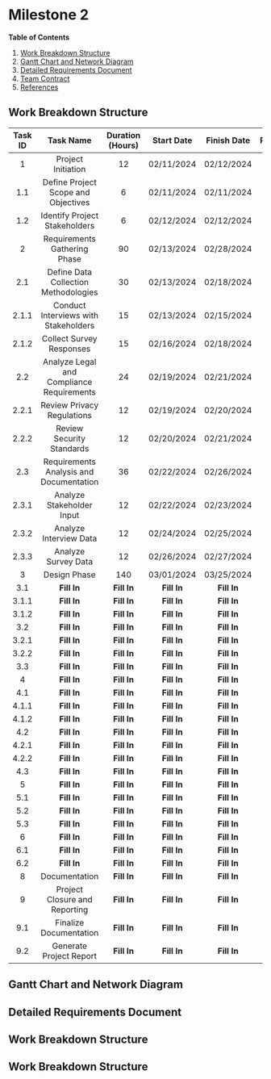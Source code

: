 # Milestone 2

**Table of Contents**
1. [Work Breakdown Structure](#work-breakdown-structure)
2. [Gantt Chart and Network Diagram](#gantt-chart-and-network-diagram)
3. [Detailed Requirements Document](#detailed-requirements-document)
4. [Team Contract](#team-contract)
5. [References](#references)

## Work Breakdown Structure 
| **Task ID** |  **Task Name** | **Duration (Hours)** | **Start Date** | **Finish Date** | **Predecessors** |
| :---:|     :---:                                 |:---:|  :---:     |  :---:     |  :---:   |
|1     | Project Initiation                        | 12  | 02/11/2024 | 02/12/2024 | -        |
|1.1   | Define Project Scope and Objectives       | 6   | 02/11/2024 | 02/11/2024 | 1        |
|1.2   | Identify Project Stakeholders             | 6   | 02/12/2024 | 02/12/2024 | 1        |
|2     | Requirements Gathering Phase              | 90  | 02/13/2024 | 02/28/2024 | 1.1, 1.2 |
|2.1   | Define Data Collection Methodologies      | 30  | 02/13/2024 | 02/18/2024 | 2        |
|2.1.1 | Conduct Interviews with Stakeholders      | 15  | 02/13/2024 | 02/15/2024 | 2.1      |
|2.1.2 | Collect Survey Responses                  | 15  | 02/16/2024 | 02/18/2024 | 2.1      |
|2.2   | Analyze Legal and Compliance Requirements | 24  | 02/19/2024 | 02/21/2024 | 2.1      |
|2.2.1 | Review Privacy Regulations                | 12  | 02/19/2024 | 02/20/2024 | 2.2      |
|2.2.2 | Review Security Standards                 | 12  | 02/20/2024 | 02/21/2024 | 2.2      |
|2.3   | Requirements Analysis and Documentation   | 36  | 02/22/2024 | 02/26/2024 | 2.2      |
|2.3.1 | Analyze Stakeholder Input                 | 12  | 02/22/2024 | 02/23/2024 | 2.3      |
|2.3.2 | Analyze Interview Data                    | 12  | 02/24/2024 | 02/25/2024 | 2.3.1    |
|2.3.3 | Analyze Survey Data                       | 12  | 02/26/2024 | 02/27/2024 | 2.3.1    |
|3     | Design Phase                              | 140 | 03/01/2024 | 03/25/2024 | 2.3.3    |
|3.1   | **Fill In** | **Fill In** |**Fill In**| **Fill In** | **Fill In** |
|3.1.1 | **Fill In** | **Fill In** |**Fill In**| **Fill In** | **Fill In** |
|3.1.2 | **Fill In** | **Fill In** |**Fill In**| **Fill In** | **Fill In** |
|3.2   | **Fill In** | **Fill In** |**Fill In**| **Fill In** | **Fill In** |
|3.2.1 | **Fill In** | **Fill In** |**Fill In**| **Fill In** | **Fill In** |
|3.2.2 | **Fill In** | **Fill In** |**Fill In**| **Fill In** | **Fill In** |
|3.3   | **Fill In** | **Fill In** |**Fill In**| **Fill In** | **Fill In** |
|4     | **Fill In** | **Fill In** |**Fill In**| **Fill In** | **Fill In** |
|4.1   | **Fill In** | **Fill In** |**Fill In**| **Fill In** | **Fill In** |
|4.1.1 | **Fill In** | **Fill In** |**Fill In**| **Fill In** | **Fill In** |
|4.1.2 | **Fill In** | **Fill In** |**Fill In**| **Fill In** | **Fill In** |
|4.2   | **Fill In** | **Fill In** |**Fill In**| **Fill In** | **Fill In** |
|4.2.1 | **Fill In** | **Fill In** |**Fill In**| **Fill In** | **Fill In** |
|4.2.2 | **Fill In** | **Fill In** |**Fill In**| **Fill In** | **Fill In** |
|4.3   | **Fill In** | **Fill In** |**Fill In**| **Fill In** | **Fill In** |
|5     | **Fill In** | **Fill In** |**Fill In**| **Fill In** | **Fill In** |
|5.1   | **Fill In** | **Fill In** |**Fill In**| **Fill In** | **Fill In** |
|5.2   | **Fill In** | **Fill In** |**Fill In**| **Fill In** | **Fill In** |
|5.3   | **Fill In** | **Fill In** |**Fill In**| **Fill In** | **Fill In** |
|6     | **Fill In** | **Fill In** |**Fill In**| **Fill In** | **Fill In** |
|6.1   | **Fill In** | **Fill In** |**Fill In**| **Fill In** | **Fill In** |
|6.2   | **Fill In** | **Fill In** |**Fill In**| **Fill In** | **Fill In** |
|8     | Documentation | **Fill In** |**Fill In**| **Fill In** | **Fill In** |
|9     | Project Closure and Reporting | **Fill In** |**Fill In**| **Fill In** | **Fill In** |
|9.1   | Finalize Documentation | **Fill In** |**Fill In**| **Fill In** | **Fill In** |
|9.2   | Generate Project Report | **Fill In** |**Fill In**| **Fill In** | **Fill In** |

## Gantt Chart and Network Diagram



## Detailed Requirements Document



## Work Breakdown Structure




## Work Breakdown Structure



